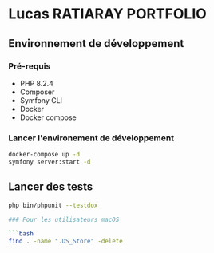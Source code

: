 # Lucas RATIARAY PORTFOLIO

## Environnement de développement

### Pré-requis

* PHP 8.2.4
* Composer
* Symfony CLI
* Docker
* Docker compose

### Lancer l'environement de développement

```bash
docker-compose up -d
symfony server:start -d
```

## Lancer des tests

```bash
php bin/phpunit --testdox

### Pour les utilisateurs macOS

```bash
find . -name ".DS_Store" -delete
```
